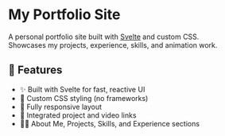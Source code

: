 # My Portfolio Site

A personal portfolio site built with [Svelte](https://svelte.dev) and custom CSS.  
Showcases my projects, experience, skills, and animation work.

## 🚀 Features

- ✨ Built with Svelte for fast, reactive UI
- 🎨 Custom CSS styling (no frameworks)
- 📱 Fully responsive layout
- 🔗 Integrated project and video links
- 🧑‍💼 About Me, Projects, Skills, and Experience sections
